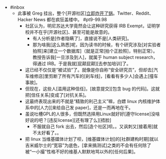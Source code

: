 - #inbox
    - 此事被 Greg 挂出，整个[开源社区][立即炸开了锅](https://www.zhihu.com/question/455891395)。Twitter、Reddit、Hacker News 都在疯狂盖楼中。 #pt9-99.98
        - 社区认为，明尼苏达大学竟然会让这种研究获得 IRB Exempt，证明学校并不在乎[开源社区]、甚至可能是故意的。
            - 有人分析是[作者隐瞒了]，直接说不是[人类研究]。
            - 那为啥我[这么熟悉]呢，因为读书的时候，有个研究涉及[对实验者拍照]来[建立一个数据库]（就是正常[拍个正脸照]，特别正常）。教授告诉我[一旦涉及到人]，就属于 human subject research，得通过 IRB。于是我就[屁颠屁颠][去参加培训]了。
        - 这已经不仅仅是“被试验”了。就像是你自称“安全研究员”，但却去[汽车维修店]里剪断了所有汽车的[刹车线]，[看看有多少人]会遇上[撞车事故]。
        - 但现在，这些人[滥用这种信任]，[故意提交][包含 bug 的代码]。这就把[信任关系]变成了[对抗关系]。
        - 这最终表现出来的不就是“精致的利己主义”嘛，白嫖 linux 内核维护体系中的[人力][来给自己发 paper]，还是一而再地在干。
        - 虽说吐槽GPL的人很多，但既然选择用Linux就好好[遵守license]没啥好说的吧？[违反license][还有理了么][捂脸]
            - 不服就自己 fork 出去，然后[造个社区]呗。。又讽刺又[接着用]就不太好看了。。
        - 把 linux 当维基媒体计划了呗，[维基媒体计划]的[社群建构时期]就以吉米威尔士的“宽容”为底色，[拿来搞测试]之类的不会有任何除了被“一小撮”性格不好的维基人默默地骂以外的[任何后果]。
